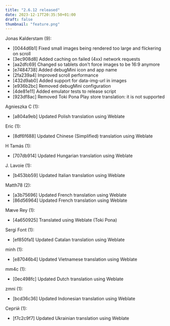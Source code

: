 ```yaml
---
title: "2.6.12 released"
date: 2023-12-17T20:35:50+01:00
draft: false
thumbnail: "feature.png"
---
```


Jonas Kalderstam (9):
  * [0044d6b1] Fixed small images being rendered too large and flickering on
         scroll
  * [3ec908d8] Added caching on failed (4xx) network requests
  * [aa2dfc69] Changed so tablets don't force images to be 16:9 anymore
  * [e7484738] Added debugMini icon and app name
  * [2fa239a4] Improved scroll performance
  * [432d9ab0] Added support for data-img-url in images
  * [e936b2bc] Removed debugMini configuration
  * [4de81e11] Added emulator tests to release script
  * [923df8ac] Removed Toki Pona Play store translation: it is not supported

Agnieszka C (1):
  * [a804a9eb] Updated Polish translation using Weblate

Eric (1):
  * [8df6f688] Updated Chinese (Simplified) translation using Weblate

H Tamás (1):
  * [707db914] Updated Hungarian translation using Weblate

J. Lavoie (1):
  * [b453bb59] Updated Italian translation using Weblate

Matth78 (2):
  * [a3b75696] Updated French translation using Weblate
  * [86d56964] Updated French translation using Weblate

Mæve Rey (1):
  * [4a650925] Translated using Weblate (Toki Pona)

Sergi Font (1):
  * [ef850fa1] Updated Catalan translation using Weblate

minh (1):
  * [e87046b4] Updated Vietnamese translation using Weblate

mm4c (1):
  * [0ec498fc] Updated Dutch translation using Weblate

zmni (1):
  * [bcd36c36] Updated Indonesian translation using Weblate

Сергій (1):
  * [f7c2c9f7] Updated Ukrainian translation using Weblate

